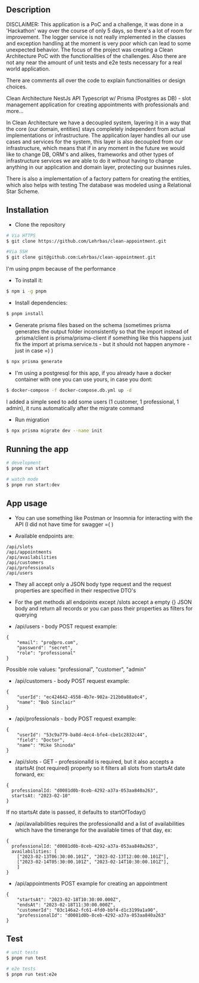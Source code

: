 ## Description
DISCLAIMER: This application is a PoC and a challenge, it was done in a 'Hackathon' way over the course of only 5 days, so there's a lot of room for improvement. The logger service is not really implemented in the classes and exception handling at the moment is very poor which can lead to some unexpected behavior. The focus of the project was creating a Clean Architecture PoC with the functionalities of the challenges. Also there are not any near the amount of unit tests and e2e tests necessary for a real world application.

There are comments all over the code to explain functionalities or design choices.

Clean Architecture NestJs API Typescript w/ Prisma (Postgres as DB) - slot management application for creating appointments with professionals and more...

In Clean Architecture we have a decoupled system, layering it in a way that the core (our domain, entities) stays completely independent from
actual implementations or infrastructure. The application layer handles all our use cases and services for the system, this layer is also
decoupled from our infrastructure, which means that if in any moment in the future we would like to change DB, ORM's and alikes, frameworks and other types
of infrastructure services we are able to do it without having to change anything in our application and domain layer, protecting our businnes rules.

There is also a implementation of a factory pattern for creating the entities, which also helps with testing
The database was modeled using a Relational Star Scheme.

## Installation

- Clone the repository
```bash
# Via HTTPS
$ git clone https://github.com/Lehrbas/clean-appointment.git

#Via SSH
$ git clone git@github.com:Lehrbas/clean-appointment.git
```

I'm using pnpm because of the performance
- To install it:
```bash
$ npm i -g pnpm
```

- Install dependencies:
```bash
$ pnpm install
```

- Generate prisma files based on the schema (sometimes prisma generates the output folder inconsistently so that the import instead of .prisma/client is prisma/prisma-client if something like this happens just fix the import at prisma.service.ts - but it should not happen anymore - just in case =) )

```bash
$ npx prisma generate
```

- I'm using a postgresql for this app, if you already have a docker container with one you can use yours,
  in case you dont:
```bash
$ docker-compose -f docker-compose.db.yml up -d
```

I added a simple seed to add some users (1 customer, 1 professional, 1 admin), it runs automatically after the migrate command

- Run migration
```bash
$ npx prisma migrate dev --name init
```

## Running the app

```bash
# development
$ pnpm run start

# watch mode
$ pnpm run start:dev
```

## App usage

- You can use something like Postman or Insomnia for interacting with the API (I did not have time for swagger =( )

- Available endpoints are:
```
/api/slots
/api/appointments
/api/availabilities
/api/customers
/api/professionals
/api/users
```
- They all accept only a JSON body type request and the request properties are specified in their respective DTO's 
- For the get methods all endpoints except /slots accept a empty {} JSON body and return all records or you can pass their properties as filters for querying

- /api/users - body POST request example:
```
{
	"email": "pro@pro.com",
	"password": "secret",
	"role": "professional"
}
```
Possible role values: "professional", "customer", "admin"

- /api/customers - body POST request example:
```
{
	"userId": "ec424642-4558-4b7e-902a-212b0a88a0c4",
	"name": "Bob Sinclair"
}
```

- /api/professionals - body POST request example:
```
{
	"userId": "53c9a779-ba8d-4ec4-bfe4-cbe1c2832c44",
	"field": "Doctor",
	"name": "Mike Shinoda"
}
```


- /api/slots - GET - professionalId is required, but it also accepts a startsAt (not required) property so it filters all slots from startsAt date forward, ex:
```
{
  professionalId: "d0081d0b-8ceb-4292-a37a-053aa840a263",
  startsAt: "2023-02-10"
}
```
If no startsAt date is passed, it defaults to startOfToday()

- /api/availabilities requires the professionalId and a list of availabilities which have the timerange for the available times of that day, ex:
```
{
  professionalId: "d0081d0b-8ceb-4292-a37a-053aa840a263",
  availabilities: [
    ["2023-02-13T06:30:00.101Z", "2023-02-13T12:00:00.101Z"],
    ["2023-02-14T05:30:00.101Z", "2023-02-14T10:30:00.101Z"],
    ]
}
```

- /api/appointments POST example for creating an appointment

```
{
	"startsAt": "2023-02-18T10:30:00.000Z",
	"endsAt": "2023-02-18T11:30:00.000Z",
	"customerId": "03c146a2-fc61-4fd0-bbf4-d1c3199a1a90",
	"professionalId": "d0081d0b-8ceb-4292-a37a-053aa840a263"
}
```

## Test

```bash
# unit tests
$ pnpm run test

# e2e tests
$ pnpm run test:e2e
```

